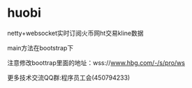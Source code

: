 # huobi
netty+websocket实时订阅火币网ht交易kline数据

main方法在bootstrap下

注意修改boottrap里面的地址：wss://www.hbg.com/-/s/pro/ws

更多技术交流QQ群:程序员工会(450794233)
